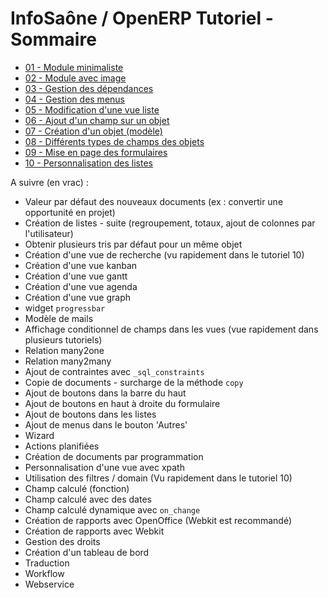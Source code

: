 InfoSaône / OpenERP Tutoriel - Sommaire
===================

* [01 - Module minimaliste                    ](https://github.com/tonygalmiche/openerp_tutoriel_01)
* [02 - Module avec image                     ](https://github.com/tonygalmiche/openerp_tutoriel_02)
* [03 - Gestion des dépendances               ](https://github.com/tonygalmiche/openerp_tutoriel_03)
* [04 - Gestion des menus                     ](https://github.com/tonygalmiche/openerp_tutoriel_04)
* [05 - Modification d'une vue liste          ](https://github.com/tonygalmiche/openerp_tutoriel_05)
* [06 - Ajout d'un champ sur un objet         ](https://github.com/tonygalmiche/openerp_tutoriel_06)
* [07 - Création d'un objet (modèle)          ](https://github.com/tonygalmiche/openerp_tutoriel_07)
* [08 - Différents types de champs des objets ](https://github.com/tonygalmiche/openerp_tutoriel_08)
* [09 - Mise en page des formulaires          ](https://github.com/tonygalmiche/openerp_tutoriel_09)
* [10 - Personnalisation des listes           ](https://github.com/tonygalmiche/openerp_tutoriel_10)



A suivre (en vrac) : 
* Valeur par défaut des nouveaux documents (ex : convertir une opportunité en projet)
* Création de listes - suite (regroupement, totaux, ajout de colonnes par l'utilisateur)
* Obtenir plusieurs tris par défaut pour un même objet
* Création d'une vue de recherche (vu rapidement dans le tutoriel 10)
* Création d'une vue kanban
* Création d'une vue gantt
* Création d'une vue agenda
* Création d'une vue graph
* widget `progressbar`
* Modèle de mails
* Affichage conditionnel de champs dans les vues (vue rapidement dans plusieurs tutoriels)
* Relation many2one
* Relation many2many
* Ajout de contraintes avec `_sql_constraints`
* Copie de documents - surcharge de la méthode `copy`
* Ajout de boutons dans la barre du haut
* Ajout de boutons en haut à droite du formulaire
* Ajout de boutons dans les listes
* Ajout de menus dans le bouton 'Autres'
* Wizard
* Actions planifiées
* Création de documents par programmation
* Personnalisation d'une vue avec xpath
* Utilisation des filtres / domain (Vu rapidement dans le tutoriel 10)
* Champ calculé (fonction)
* Champ calculé avec des dates
* Champ calculé dynamique avec `on_change`
* Création de rapports avec OpenOffice (Webkit est recommandé)
* Création de rapports avec Webkit
* Gestion des droits
* Création d'un tableau de bord
* Traduction
* Workflow
* Webservice
